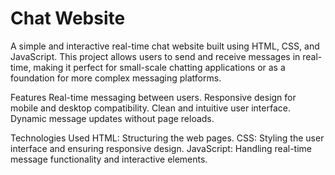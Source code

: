 # Chat Website
A simple and interactive real-time chat website built using HTML, CSS, and JavaScript. This project allows users to send and receive messages in real-time, making it perfect for small-scale chatting applications or as a foundation for more complex messaging platforms.

Features
Real-time messaging between users.
Responsive design for mobile and desktop compatibility.
Clean and intuitive user interface.
Dynamic message updates without page reloads.

Technologies Used
HTML: Structuring the web pages.
CSS: Styling the user interface and ensuring responsive design.
JavaScript: Handling real-time message functionality and interactive elements.
